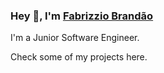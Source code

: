 ###  Hey 👋, I'm [Fabrizzio Brandão][website]

I'm a Junior Software Engineer.

Check some of my projects here.


<!-- Links -->
[website]: https://www.linkedin.com/in/fabrizziobrandao/
